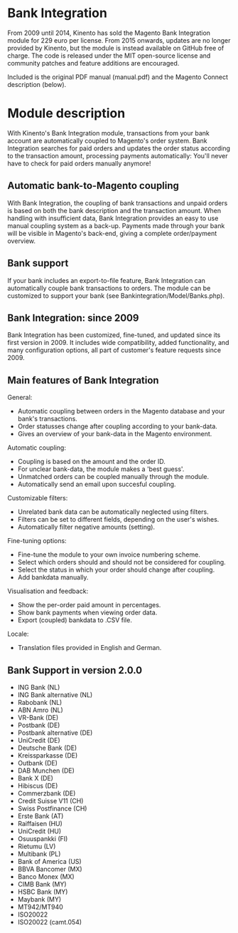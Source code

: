 Bank Integration
================

From 2009 until 2014, Kinento has sold the Magento Bank Integration module for 229 euro per license. From 2015 onwards, updates are no longer provided by Kinento, but the module is instead available on GitHub free of charge. The code is released under the MIT open-source license and community patches and feature additions are encouraged.

Included is the original PDF manual (manual.pdf) and the Magento Connect description (below).

Module description
================

With Kinento's Bank Integration module, transactions from your bank account are automatically coupled to Magento's order system. Bank Integration searches for paid orders and updates the order status according to the transaction amount, processing payments automatically: You'll never have to check for paid orders manually anymore! 

Automatic bank-to-Magento coupling
-------------

With Bank Integration, the coupling of bank transactions and unpaid orders is based on both the bank description and the transaction amount. When handling with insufficient data, Bank Integration provides an easy to use manual coupling system as a back-up. Payments made through your bank will be visible in Magento's back-end, giving a complete order/payment overview. 

Bank support
-------------

If your bank includes an export-to-file feature, Bank Integration can automatically couple bank transactions to orders. The module can be customized to support your bank (see Bankintegration/Model/Banks.php). 

Bank Integration: since 2009
-------------

Bank Integration has been customized, fine-tuned, and updated since its first version in 2009. It includes wide compatibility, added functionality, and many configuration options, all part of customer's feature requests since 2009.

Main features of Bank Integration
-------------

General: 
- Automatic coupling between orders in the Magento database and your bank's transactions. 
- Order statusses change after coupling according to your bank-data. 
- Gives an overview of your bank-data in the Magento environment. 

Automatic coupling: 
- Coupling is based on the amount and the order ID. 
- For unclear bank-data, the module makes a 'best guess'. 
- Unmatched orders can be coupled manually through the module. 
- Automatically send an email upon succesful coupling. 

Customizable filters: 
- Unrelated bank data can be automatically neglected using filters. 
- Filters can be set to different fields, depending on the user's wishes. 
- Automatically filter negative amounts (setting). 

Fine-tuning options: 
- Fine-tune the module to your own invoice numbering scheme. 
- Select which orders should and should not be considered for coupling. 
- Select the status in which your order should change after coupling. 
- Add bankdata manually. 

Visualisation and feedback: 
- Show the per-order paid amount in percentages. 
- Show bank payments when viewing order data. 
- Export (coupled) bankdata to .CSV file. 

Locale: 
- Translation files provided in English and German. 

Bank Support in version 2.0.0
-------------

- ING Bank (NL) 
- ING Bank alternative (NL) 
- Rabobank (NL) 
- ABN Amro (NL) 
- VR-Bank (DE) 
- Postbank (DE) 
- Postbank alternative (DE) 
- UniCredit (DE) 
- Deutsche Bank (DE) 
- Kreissparkasse (DE) 
- Outbank (DE) 
- DAB Munchen (DE) 
- Bank X (DE) 
- Hibiscus (DE) 
- Commerzbank (DE) 
- Credit Suisse V11 (CH) 
- Swiss Postfinance (CH) 
- Erste Bank (AT) 
- Raiffaisen (HU) 
- UniCredit (HU) 
- Osuuspankki (FI) 
- Rietumu (LV) 
- Multibank (PL) 
- Bank of America (US) 
- BBVA Bancomer (MX) 
- Banco Monex (MX) 
- CIMB Bank (MY) 
- HSBC Bank (MY) 
- Maybank (MY) 
- MT942/MT940 
- ISO20022 
- ISO20022 (camt.054) 
